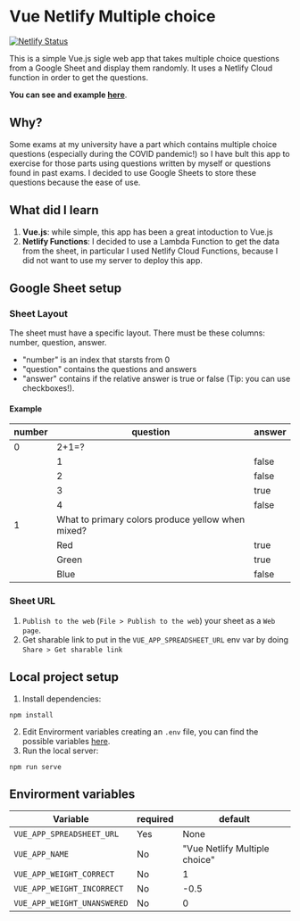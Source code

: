 # Vue Netlify Multiple choice
[![Netlify Status](https://api.netlify.com/api/v1/badges/5121185d-10ab-4cc6-93a1-e4aed0557da1/deploy-status)](https://app.netlify.com/sites/quiz-controlli/deploys)

This is a simple Vue.js sigle web app that takes multiple choice questions from a Google Sheet and display them randomly.
It uses a Netlify Cloud function in order to get the questions.

**You can see and example [here](https://quiz-controlli.bassopaolo.com/)**.

## Why?
Some exams at my university have a part which contains multiple choice questions (especially during the COVID pandemic!) so I have bult this app to exercise for those parts using questions written by myself or questions found in past exams. I decided to use Google Sheets to store these questions because the ease of use.

## What did I learn
1. **Vue.js**: while simple, this app has been a great intoduction to Vue.js 
2. **Netlify Functions**: I decided to use a Lambda Function to get the data from the sheet, in particular I used Netlify Cloud Functions, because I did not want to use my server to deploy this app.

## Google Sheet setup
### Sheet Layout
The sheet must have a specific layout.
There must be these columns: number, question, answer.

- "number" is an index that starsts from 0
- "question" contains the questions and answers
- "answer" contains if the relative answer is true or false (Tip: you can use checkboxes!).

#### Example

| number | question                                          | answer |
| ------ | ------------------------------------------------- | ------ |
| 0      | 2+1=?                                             |        |
|        | 1                                                 | false  |
|        | 2                                                 | false  |
|        | 3                                                 | true   |
|        | 4                                                 | false  |
| 1      | What to primary colors produce yellow when mixed? |        |
|        | Red                                               | true   |
|        | Green                                             | true   |
|        | Blue                                              | false  |

### Sheet URL
1. `Publish to the web` (`File > Publish to the web`) your sheet as a `Web page`.
2. Get sharable link to put in the `VUE_APP_SPREADSHEET_URL` env var by doing `Share > Get sharable link`

## Local project setup
1. Install dependencies:
```
npm install
```
2. Edit Envirorment variables creating an `.env` file, you can find the possible variables [here](#envirorment-variables).
3. Run the local server:
```
npm run serve
```

## Envirorment variables
| Variable                    | required | default                       |
| --------------------------- | -------- | ----------------------------- |
| `VUE_APP_SPREADSHEET_URL`   | Yes      | None                          |
| `VUE_APP_NAME`              | No       | "Vue Netlify Multiple choice" |
| `VUE_APP_WEIGHT_CORRECT`    | No       | 1                             |
| `VUE_APP_WEIGHT_INCORRECT`  | No       | -0.5                          |
| `VUE_APP_WEIGHT_UNANSWERED` | No       | 0                             |

